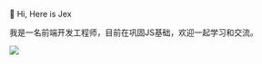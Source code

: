  👋 Hi, Here is Jex
 
 我是一名前端开发工程师，目前在巩固JS基础，欢迎一起学习和交流。
 
 <img src="https://github-readme-stats.vercel.app/api?username=JexLau&show_icons=true&icon_color=0366d6&text_color=0366d6&bg_color=ffffff&hide_title=false" />
